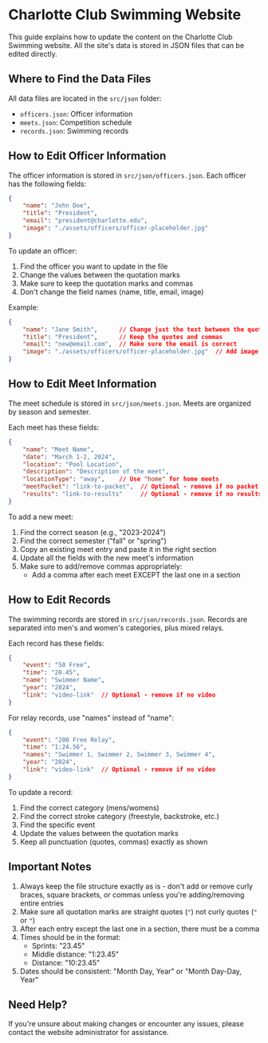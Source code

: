 # Charlotte Club Swimming Website

This guide explains how to update the content on the Charlotte Club Swimming website. All the site's data is stored in JSON files that can be edited directly.

## Where to Find the Data Files

All data files are located in the `src/json` folder:
- `officers.json`: Officer information
- `meets.json`: Competition schedule
- `records.json`: Swimming records

## How to Edit Officer Information

The officer information is stored in `src/json/officers.json`. Each officer has the following fields:
```json
{
    "name": "John Doe",
    "title": "President",
    "email": "president@charlotte.edu",
    "image": "./assets/officers/officer-placeholder.jpg"
}
```

To update an officer:
1. Find the officer you want to update in the file
2. Change the values between the quotation marks
3. Make sure to keep the quotation marks and commas
4. Don't change the field names (name, title, email, image)

Example:
```json
{
    "name": "Jane Smith",      // Change just the text between the quotes
    "title": "President",      // Keep the quotes and commas
    "email": "new@email.com",  // Make sure the email is correct
    "image": "./assets/officers/officer-placeholder.jpg"  // Add image to public/assets/officers and change the filepath
}
```

## How to Edit Meet Information

The meet schedule is stored in `src/json/meets.json`. Meets are organized by season and semester.

Each meet has these fields:
```json
{
    "name": "Meet Name",
    "date": "March 1-2, 2024",
    "location": "Pool Location",
    "description": "Description of the meet",
    "locationType": "away",    // Use "home" for home meets
    "meetPacket": "link-to-packet",  // Optional - remove if no packet
    "results": "link-to-results"     // Optional - remove if no results
}
```

To add a new meet:
1. Find the correct season (e.g., "2023-2024")
2. Find the correct semester ("fall" or "spring")
3. Copy an existing meet entry and paste it in the right section
4. Update all the fields with the new meet's information
5. Make sure to add/remove commas appropriately:
   - Add a comma after each meet EXCEPT the last one in a section

## How to Edit Records

The swimming records are stored in `src/json/records.json`. Records are separated into men's and women's categories, plus mixed relays.

Each record has these fields:
```json
{
    "event": "50 Free",
    "time": "20.45",
    "name": "Swimmer Name",
    "year": "2024",
    "link": "video-link"  // Optional - remove if no video
}
```

For relay records, use "names" instead of "name":
```json
{
    "event": "200 Free Relay",
    "time": "1:24.56",
    "names": "Swimmer 1, Swimmer 2, Swimmer 3, Swimmer 4",
    "year": "2024",
    "link": "video-link"  // Optional - remove if no video
}
```

To update a record:
1. Find the correct category (mens/womens)
2. Find the correct stroke category (freestyle, backstroke, etc.)
3. Find the specific event
4. Update the values between the quotation marks
5. Keep all punctuation (quotes, commas) exactly as shown

## Important Notes

1. Always keep the file structure exactly as is - don't add or remove curly braces, square brackets, or commas unless you're adding/removing entire entries
2. Make sure all quotation marks are straight quotes (`"`) not curly quotes (`"` or `"`)
3. After each entry except the last one in a section, there must be a comma
4. Times should be in the format:
   - Sprints: "23.45"
   - Middle distance: "1:23.45"
   - Distance: "10:23.45"
5. Dates should be consistent: "Month Day, Year" or "Month Day-Day, Year"

## Need Help?

If you're unsure about making changes or encounter any issues, please contact the website administrator for assistance.
